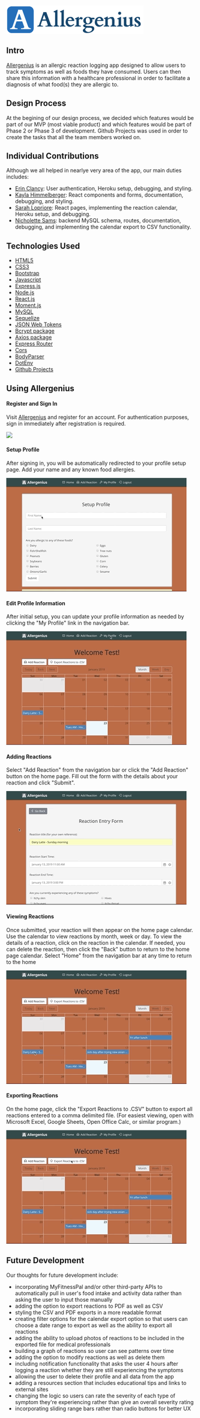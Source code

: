 ![Allergenius: Allergic Reaction Logging App](client/src/assets/images/allergenius_logo_readme.png) 

## Intro
[Allergenius](https://allergenius-demo.herokuapp.com) is an allergic reaction logging app designed to allow users to track symptoms as well as foods they have consumed. Users can then share this information with a healthcare professional in order to facilitate a diagnosis of what food(s) they are allergic to.  
  
## Design Process
At the begining of our design process, we decided which features would be part of our MVP (most viable product) and which features would be part of Phase 2 or Phase 3 of development. Github Projects was used in order to create the tasks that all the team members worked on.  
  
## Individual Contributions
Although we all helped in nearlye very area of the app, our main duties includes:
- [Erin Clancy](https://github.com/noplanetnoparty): User authentication, Heroku setup, debugging, and styling.
- [Kayla Himmelberger](https://github.com/kaylahimmel): React components and forms, documentation, debugging, and styling.
- [Sarah Lopriore](https://github.com/sarahlopriore): React pages, implementing the reaction calendar, Heroku setup, and debugging.
- [Nicholette Sams](https://github.com/nicholettesams): backend MySQL schema, routes, documentation, debugging, and implementing the calendar export to CSV functionality.
  
## Technologies Used
- [HTML5](developer.mozilla.org/en-US/docs/Web/Guide/HTML/HTML5)
- [CSS3](https://developer.mozilla.org/en-US/docs/Web/CSS)
- [Bootstrap](https://getbootstrap.com)
- [Javascript](https://www.javascript.com)
- [Express.js](https://expressjs.com)
- [Node.js](https://nodejs.org/en/docs)
- [React.js](https://reactjs.org)
- [Moment.js](http://momentjs.com)
- [MySQL](https://github.com/mysqljs/mysql#readme)
- [Sequelize](https://github.com/sequelize/sequelize#readme)
- [JSON Web Tokens](https://jwt.io)
- [Bcrypt package](https://github.com/kelektiv/node.bcrypt.js#readme)
- [Axios package](https://github.com/axios/axios) 
- [Express Router](https://github.com/mciparelli/express-router#readme)
- [Cors](https://github.com/expressjs/cors#readme)
- [BodyParser](https://github.com/expressjs/body-parser#readme)
- [DotEnv](https://github.com/motdotla/dotenv#readme)
- [Github Projects](https://help.github.com/articles/about-project-boards)  
  
## Using Allergenius

#### Register and Sign In
Visit [Allergenius](https://allergenius-demo.herokuapp.com) and register for an account. For authentication purposes, sign in immediately after registration is required.

![](client/src/assets/gifs/register+sign_in.gif)  

#### Setup Profile
After signing in, you will be automatically redirected to your profile setup page.  Add your name and any known food allergies.

![](client/src/assets/gifs/profile_setup.gif)  

#### Edit Profile Information
After initial setup, you can update your profile information as needed by clicking the "My Profile" link in the navigation bar.

![](client/src/assets/gifs/profile_edit.gif)  

#### Adding Reactions
Select "Add Reaction" from the navigation bar or click the "Add Reaction" button on the home page.  Fill out the form with the details about your reaction and click "Submit".

![](client/src/assets/gifs/reaction_add.gif)  

#### Viewing Reactions
Once submitted, your reaction will then appear on the home page calendar.  Use the calendar to view reactions by month, week or day.  To view the details of a reaction, click on the reaction in the calendar.  If needed, you can delete the reaction, then click the "Back" button to return to the home page calendar.  Select "Home" from the navigation bar at any time to return to the home 

![](client/src/assets/gifs/reaction_view+delete.gif)  

#### Exporting Reactions
On the home page, click the "Export Reactions to .CSV" button to export all reactions entered to a comma delimited file. (For easiest viewing, open with Microsoft Excel, Google Sheets, Open Office Calc, or similar program.)

![](client/src/assets/gifs/download.gif)  
  
## Future Development
Our thoughts for future development include:
- incorporating MyFitnessPal and/or other third-party APIs to automatically pull in user's food intake and activity data rather than asking the user to input those manually
- adding the option to export reactions to PDF as well as CSV
- styling the CSV and PDF exports in a more readable format
- creating filter options for the calendar export option so that users can choose a date range to export as well as the ability to export all reactions
- adding the ability to upload photos of reactions to be included in the exported file for medical professionals
- building a graph of reactions so user can see patterns over time
- adding the option to modify reactions as well as delete them
- including notification functionality that asks the user 4 hours after logging a reaction whether they are still experiencing the symptoms
- allowing the user to delete their profile and all data from the app
- adding a resources section that includes educational tips and links to external sites
- changing the logic so users can rate the severity of each type of symptom they're experiencing rather than give an overall severity rating
- incorporating sliding range bars rather than radio buttons for better UX